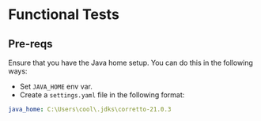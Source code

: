 # Functional Tests

## Pre-reqs

Ensure that you have the Java home setup. You can do this in the following ways:

- Set `JAVA_HOME` env var.
- Create a `settings.yaml` file in the following format:

```yaml
java_home: C:\Users\cool\.jdks\corretto-21.0.3
```
